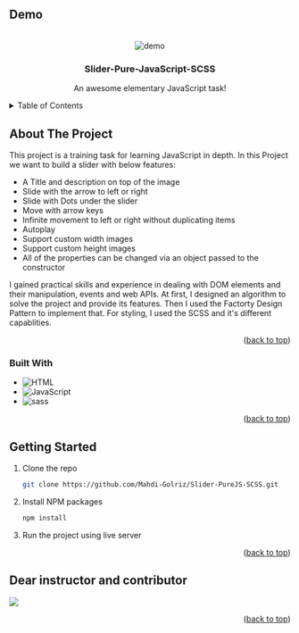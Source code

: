 <a id="readme-top"></a>

<!-- PROJECT Demo -->

## Demo<!-- Required -->

<br />
<div align="center">
  <img alt="demo" src='./images/Demo.gif' />
  <h3 align="center">Slider-Pure-JavaScript-SCSS</h3>
  <p align="center">
    An awesome elementary JavaScript task!
  </p>
</div>

<!-- TABLE OF CONTENTS -->
<details>
  <summary>Table of Contents</summary>
  <ol>
    <li>
      <a href="#about-the-project">About The Project</a>
      <ul>
        <li><a href="#built-with">Built With</a></li>
      </ul>
    </li>
    <li>
      <a href="#getting-started">Getting Started</a>
      <ul>
        <li><a href="#prerequisites">Prerequisites</a></li>
        <li><a href="#installation">Installation</a></li>
      </ul>
    </li>
    <li><a href="#usage">Usage</a></li>
    <li><a href="#roadmap">Roadmap</a></li>
    <li><a href="#contributing">Contributing</a></li>
    <li><a href="#license">License</a></li>
    <li><a href="#contact">Contact</a></li>
    <li><a href="#acknowledgments">Acknowledgments</a></li>
  </ol>
</details>

<!-- ABOUT THE PROJECT -->

## About The Project

This project is a training task for learning JavaScript in depth. In this Project we want to build a slider with below features:

- A Title and description on top of the image
- Slide with the arrow to left or right
- Slide with Dots under the slider
- Move with arrow keys
- Infinite movement to left or right without duplicating items
- Autoplay
- Support custom width images
- Support custom height images
- All of the properties can be changed via an object passed to the constructor

I gained practical skills and experience in dealing with DOM elements and their manipulation, events and web APIs. At first, I designed an algorithm to solve the project and provide its features.
Then I used the Factorty Design Pattern to implement that. For styling, I used the SCSS and it's different capablities.

<p align="right">(<a href="#readme-top">back to top</a>)</p>

### Built With

- ![HTML][HTML.dev]
- ![JavaScript][JavaScript.js]
- ![sass][sass.css]
<p align="right">(<a href="#readme-top">back to top</a>)</p>

<!-- GETTING STARTED -->

## Getting Started

1. Clone the repo
   ```sh
   git clone https://github.com/Mahdi-Golriz/Slider-PureJS-SCSS.git
   ```
2. Install NPM packages
   ```sh
   npm install
   ```
3. Run the project using live server
<p align="right">(<a href="#readme-top">back to top</a>)</p>

## Dear instructor and contributor

<a href="https://github.com/Mahdi-Golriz/Slider-PureJS-SCSS/graphs/contributors">
  <img src="https://contrib.rocks/image?repo=Mahdi-Golriz/Slider-PureJS-SCSS" />
</a>
<p align="right">(<a href="#readme-top">back to top</a>)</p>

<!-- MARKDOWN LINKS & IMAGES -->
<!-- https://www.markdownguide.org/basic-syntax/#reference-style-links -->

[HTML.dev]: https://img.shields.io/badge/HTML5-E34F26?style=for-the-badge&logo=html5&logoColor=white
[JavaScript.js]: https://img.shields.io/badge/JavaScript-323330?style=for-the-badge&logo=javascript&logoColor=F7DF1E
[sass.css]: https://img.shields.io/badge/Sass-CC6699?style=for-the-badge&logo=sass&logoColor=white
